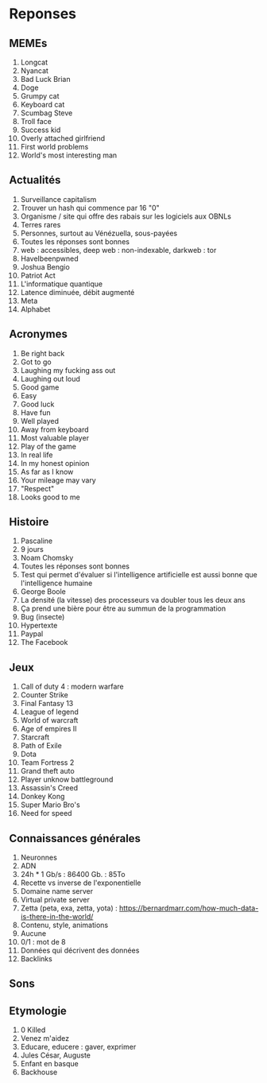 # Reponses
## MEMEs
1. Longcat
2. Nyancat
3. Bad Luck Brian
4. Doge
5. Grumpy cat
6. Keyboard cat
7. Scumbag Steve
8. Troll face
9. Success kid
10. Overly attached girlfriend
11. First world problems
12. World's most interesting man

## Actualités
1. Surveillance capitalism
2. Trouver un hash qui commence par 16 "0"
3. Organisme / site qui offre des rabais sur les logiciels aux OBNLs
4. Terres rares
5. Personnes, surtout au Vénézuella, sous-payées
6. Toutes les réponses sont bonnes
7. web : accessibles, deep web : non-indexable, darkweb : tor
8. HaveIbeenpwned
9. Joshua Bengio
10. Patriot Act
11. L'informatique quantique
12. Latence diminuée, débit augmenté
13. Meta
14. Alphabet

## Acronymes
1. Be right back
2. Got to go
3. Laughing my fucking ass out
4. Laughing out loud
5. Good game
6. Easy
7. Good luck
8. Have fun
9. Well played
10. Away from keyboard
11. Most valuable player
12. Play of the game
13. In real life
14. In my honest opinion
15. As far as I know
16. Your mileage may vary
17. "Respect"
18. Looks good to me

## Histoire
1. Pascaline
2. 9 jours
3. Noam Chomsky
4. Toutes les réponses sont bonnes
5. Test qui permet d'évaluer si l'intelligence artificielle est aussi bonne que l'intelligence humaine
6. George Boole
7. La densité (la vitesse) des processeurs va doubler tous les deux ans
8. Ça prend une bière pour être au summun de la programmation
9. Bug (insecte)
10. Hypertexte
11. Paypal
12. The Facebook

## Jeux
1. Call of duty 4 : modern warfare
2. Counter Strike
3. Final Fantasy 13
4. League of legend
5. World of warcraft
6. Age of empires II
7. Starcraft
8. Path of Exile
9. Dota
10. Team Fortress 2
11. Grand theft auto
12. Player unknow battleground
13. Assassin's Creed
14. Donkey Kong
15. Super Mario Bro's
16. Need for speed

## Connaissances générales
1. Neuronnes
2. ADN
3. 24h * 1 Gb/s : 86400 Gb. : 85To
4. Recette vs inverse de l'exponentielle
5. Domaine name server
6. Virtual private server
7. Zetta (peta, exa, zetta, yota) : https://bernardmarr.com/how-much-data-is-there-in-the-world/
8. Contenu, style, animations
9. Aucune
10. 0/1 : mot de 8
11. Données qui décrivent des données
12. Backlinks

## Sons

## Etymologie
1. 0 Killed
2. Venez m'aidez
3. Educare, educere : gaver, exprimer
4. Jules César, Auguste
5. Enfant en basque
6. Backhouse
